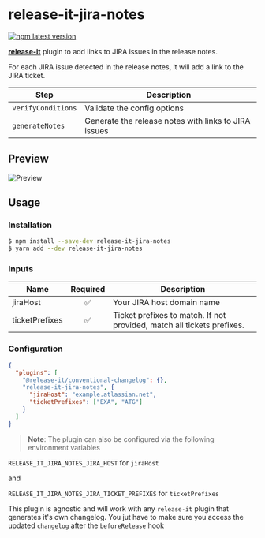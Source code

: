 # release-it-jira-notes

[![npm latest version](https://img.shields.io/npm/v/release-it-jira-notes/latest.svg)](https://www.npmjs.com/package/semantic-release-jira-notes)

[**release-it**](https://github.com/release-it/release-it) plugin to add links to
JIRA issues in the release notes.

For each JIRA issue detected in the release notes, it will add a link to the JIRA ticket.


| Step               | Description                                          |
| ------------------ | ---------------------------------------------------- |
| `verifyConditions` | Validate the config options                          |
| `generateNotes`    | Generate the release notes with links to JIRA issues |


## Preview

![Preview](./docs/jira-link.png)

## Usage

### Installation

```bash
$ npm install --save-dev release-it-jira-notes
$ yarn add --dev release-it-jira-notes
```

### Inputs

| Name           | Required | Description                                                            |
| -------------- | :------: | ---------------------------------------------------------------------- |
| jiraHost       |    ✅     | Your JIRA host domain name                                            |
| ticketPrefixes |    ✅     | Ticket prefixes to match. If not provided, match all tickets prefixes.|

### Configuration

```json
{
  "plugins": [
    "@release-it/conventional-changelog": {},
    "release-it-jira-notes", {
      "jiraHost": "example.atlassian.net",
      "ticketPrefixes": ["EXA", "ATG"]
    }
  ]
}
```

> **Note**: The plugin can also be configured via the following environment variables

`RELEASE_IT_JIRA_NOTES_JIRA_HOST` for `jiraHost`

and

`RELEASE_IT_JIRA_NOTES_JIRA_TICKET_PREFIXES` for `ticketPrefixes`


This plugin is agnostic and will work with any `release-it` plugin that generates it's own changelog. You jut have to make sure you access the updated `changelog` after the `beforeRelease` hook